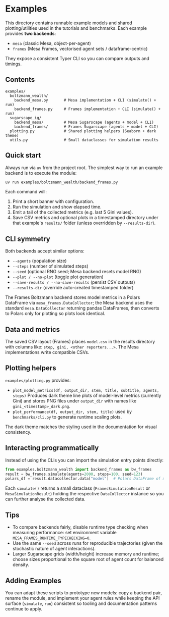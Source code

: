 # Examples

This directory contains runnable example models and shared plotting/utilities
used in the tutorials and benchmarks. Each example provides **two backends**:

- `mesa` (classic Mesa, object-per-agent)
- `frames` (Mesa Frames, vectorised agent sets / dataframe-centric)

They expose a consistent Typer CLI so you can compare outputs and timings.

## Contents

```text
examples/
  boltzmann_wealth/
    backend_mesa.py       # Mesa implementation + CLI (simulate() + run)
    backend_frames.py     # Frames implementation + CLI (simulate() + run)
  sugarscape_ig/
    backend_mesa/         # Mesa Sugarscape (agents + model + CLI)
    backend_frames/       # Frames Sugarscape (agents + model + CLI)
  plotting.py             # Shared plotting helpers (Seaborn + dark theme)
  utils.py                # Small dataclasses for simulation results
```

## Quick start

Always run via `uv` from the project root. The simplest way to run an example
backend is to execute the module:

```bash
uv run examples/boltzmann_wealth/backend_frames.py
```

Each command will:

1. Print a short banner with configuration.
2. Run the simulation and show elapsed time.
3. Emit a tail of the collected metrics (e.g. last 5 Gini values).
4. Save CSV metrics and optional plots in a timestamped directory under that
   example's `results/` folder (unless overridden by `--results-dir`).

## CLI symmetry

Both backends accept similar options:

- `--agents` (population size)
- `--steps` (number of simulated steps)
- `--seed` (optional RNG seed; Mesa backend resets model RNG)
- `--plot / --no-plot` (toggle plot generation)
- `--save-results / --no-save-results` (persist CSV outputs)
- `--results-dir` (override auto-created timestamped folder)

The Frames Boltzmann backend stores model metrics in a Polars DataFrame via
`mesa_frames.DataCollector`; the Mesa backend uses the standard `mesa.DataCollector`
returning pandas DataFrames, then converts to Polars only for plotting so plots
look identical.

## Data and metrics

The saved CSV layout (Frames) places `model.csv` in the results directory with
columns like: `step, gini, <other reporters...>`.
The Mesa implementations write
compatible CSVs.

## Plotting helpers

`examples/plotting.py` provides:

- `plot_model_metrics(df, output_dir, stem, title, subtitle, agents, steps)`
  Produces dark theme line plots of model-level metrics (currently Gini) and
  stores PNG files under `output_dir` with names like `gini_<timestamp>_dark.png`.
- `plot_performance(df, output_dir, stem, title)` used by `benchmarks/cli.py` to
  generate runtime scaling plots.

The dark theme matches the styling used in the documentation for visual
consistency.

## Interacting programmatically

Instead of using the CLIs you can import the simulation entry points directly:

```python
from examples.boltzmann_wealth import backend_frames as bw_frames
result = bw_frames.simulate(agents=2000, steps=100, seed=123)
polars_df = result.datacollector.data["model"]  # Polars DataFrame of metrics
```

Each `simulate()` returns a small dataclass (`FramesSimulationResult` or
`MesaSimulationResult`) holding the respective `DataCollector` instance so you
can further analyse the collected data.

## Tips

- To compare backends fairly, disable runtime type checking when measuring performance:
  set environment variable `MESA_FRAMES_RUNTIME_TYPECHECKING=0`.
- Use the same `--seed` across runs for reproducible trajectories (given the
  stochastic nature of agent interactions).
- Larger Sugarscape grids (width/height) increase memory and runtime; choose
  sizes proportional to the square root of agent count for balanced density.

## Adding Examples

You can adapt these scripts to prototype new models: copy a backend pair,
rename the module, and implement your agent rules while keeping the API
surface (`simulate`, `run`) consistent so tooling and documentation patterns
continue to apply.
